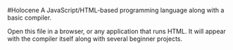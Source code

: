 #Holocene
A JavaScript/HTML-based programming language along with a basic compiler.

Open this file in a browser, or any application that runs HTML. It will appear with the compiler itself along with several beginner projects.
